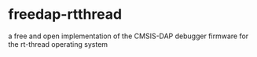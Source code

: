 # freedap-rtthread
a free and open implementation of the CMSIS-DAP debugger firmware for the rt-thread operating system
